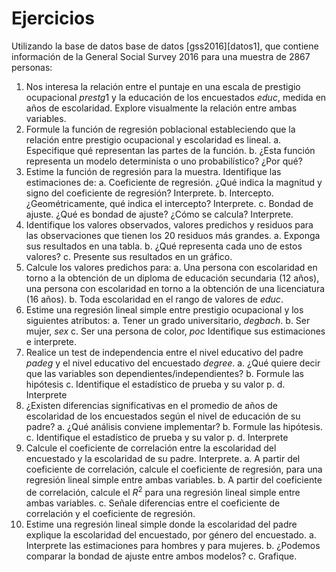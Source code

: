 # Ejercicios

Utilizando la base de datos base de datos [gss2016][datos1], que contiene información de la General Social Survey 2016 para una muestra de 2867 personas:

1. Nos interesa la relación entre el puntaje en una escala de prestigio ocupacional $prestg1$  y la educación de los encuestados $educ$, medida en años de escolaridad. Explore visualmente la relación entre ambas variables.
2. Formule la función de regresión poblacional estableciendo que la relación entre prestigio ocupacional y escolaridad es lineal. 
a.  Especifique qué representan las partes de la función.
b. ¿Esta función representa un modelo determinista o uno probabilístico? ¿Por qué?
3. Estime la función de regresión para la muestra. Identifique las estimaciones de: 
a.  Coeficiente de regresión. ¿Qué indica la magnitud y signo del coeficiente de regresión? Interprete. 
b. Intercepto. ¿Geométricamente, qué indica el intercepto? Interprete.
c.  Bondad de ajuste. ¿Qué es bondad de ajuste? ¿Cómo se calcula? Interprete.
4. Identifique los valores observados, valores predichos y residuos para las observaciones que tienen los 20 residuos más grandes.
a. Exponga sus resultados en una tabla.
b. ¿Qué representa cada uno de estos valores?
c. Presente sus resultados en un gráfico.
5. Calcule los valores predichos para:
a. Una persona con escolaridad en torno a la obtención de un diploma de educación secundaria (12 años), una persona con escolaridad en torno a la obtención de una licenciatura (16 años).
b. Toda escolaridad en el rango de valores de $educ$.
6. Estime una regresión lineal simple entre prestigio ocupacional y los siguientes atributos:
a. Tener un grado universitario, $degbach$.
b. Ser mujer, $sex$
c. Ser una persona de color, $poc$
Identifique sus estimaciones e interprete. 
6. Realice un test de independencia entre el nivel educativo del padre $padeg$ y el nivel educativo del encuestado $degree$.
a. ¿Qué quiere decir que las variables son dependientes/independientes?
b. Formule las hipótesis
c. Identifique el estadístico de prueba y su valor p.
d. Interprete
7. ¿Existen diferencias significativas en el promedio de años de escolaridad de los encuestados según el nivel de educación de su padre? 
a. ¿Qué análisis conviene implementar?
b. Formule las hipótesis.
c. Identifique el estadístico de prueba y su valor p.
d. Interprete
8. Calcule el coeficiente de correlación entre la escolaridad del encuestado y la escolaridad de su padre. Interprete.
a. A partir del coeficiente de correlación, calcule el coeficiente de regresión, para una regresión lineal simple entre ambas variables.
b. A partir del coeficiente de correlación, calcule el $R^{2}$ para una regresión lineal simple entre ambas variables.
c. Señale diferencias entre el coeficiente de correlación y el coeficiente de regresión.
9. Estime una regresión lineal simple donde la escolaridad del padre explique la escolaridad del encuestado, por género del encuestado.
a. Interprete las estimaciones para hombres y para mujeres.
b. ¿Podemos comparar la bondad de ajuste entre ambos modelos?
c. Grafique.